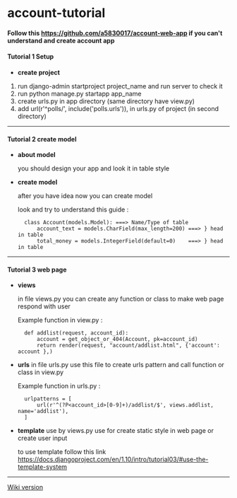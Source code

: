 # account-tutorial

#### Follow this https://github.com/a5830017/account-web-app if you can't understand and create account app

#### Tutorial 1 Setup
- **create project**
1. run django-admin startproject project_name and run server to check it
2. run python manage.py startapp app_name
3. create urls.py in app directory (same directory have view.py)
4. add url(r'^polls/', include('polls.urls')), in urls.py of project (in second directory)


-----------------------------------------------------------------------------------------------------------------------------------

#### Tutorial 2 create model
- **about model**
    
    you should design your app and look it in table style
- **create model**
    
    after you have idea now you can create model

    look and try to understand this guide :

        class Account(models.Model): ===> Name/Type of table
            account_text = models.CharField(max_length=200) ===> } head in table
            total_money = models.IntegerField(default=0)    ===> } head in table
-----------------------------------------------------------------------------------------------------------------------------------

#### Tutorial 3 web page
- **views**
    
    in file views.py you can create any function or class to make web page respond with user
    
    Example function in view.py :
    
        def addlist(request, account_id):
            account = get_object_or_404(Account, pk=account_id)
            return render(request, "account/addlist.html", {'account': account },)
- **urls**
    in file urls.py use this file to create urls pattern and call function or class in view.py
    
    Example function in urls.py :
        
        urlpatterns = [
            url(r'^(?P<account_id>[0-9]+)/addlist/$', views.addlist, name='addlist'),
        ]

- **template**
    use by views.py use for create static style in web page or create user input
    
    to use template follow this link https://docs.djangoproject.com/en/1.10/intro/tutorial03/#use-the-template-system

-------------------------------------------------------------------------------------------------------------------------------------
[Wiki version](https://github.com/a5830017/account-tutorial/wiki)
